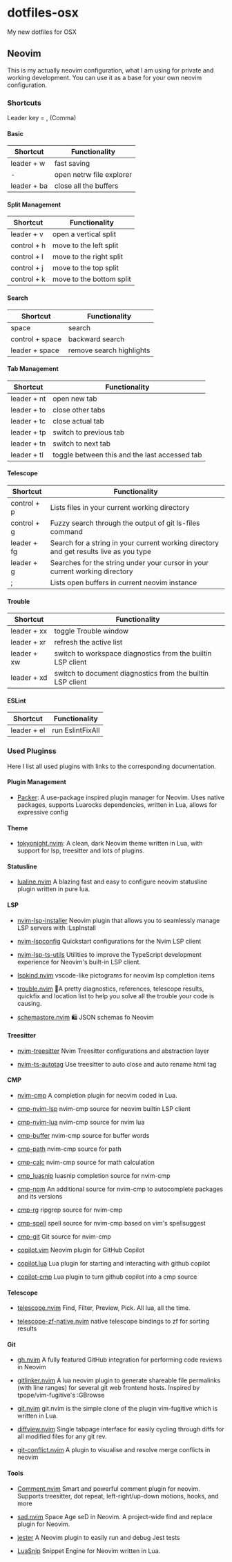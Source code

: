 # dotfiles-osx
My new dotfiles for OSX

## Neovim

This is my actually neovim configuration, what I am using for private and working development. You can use it as a base for
your own neovim configuration.

### Shortcuts
Leader key = , (Comma)

#### Basic
| Shortcut      | Functionality                                   |
| ------------- | ----------------------------------------------- |
| leader + w    |  fast saving                                    |
| -             |  open netrw file explorer                       |
| leader + ba   |  close all the buffers		                      |

#### Split Management
| Shortcut      | Functionality                                   |
| ------------- | ----------------------------------------------- |
| leader + v    |  open a vertical split                          |
| control + h   |  move to the left split                         |
| control + l   |  move to the right split                        |
| control + j   |  move to the top split                          |
| control + k   |  move to the bottom split                       |

#### Search
| Shortcut						| Functionality                                   |
| ------------------- | ----------------------------------------------- |
| space								|  search                                         |
| control + space     |  backward search                                |
| leader + space      |  remove search highlights                       |

#### Tab Management
| Shortcut						| Functionality                                   |
| ------------------- | ----------------------------------------------- |
| leader + nt					|  open new tab                                   |
| leader + to					|  close other tabs                               |
| leader + tc					|  close actual tab					                      |
| leader + tp					|  switch to previous tab			 	                  |
| leader + tn					|  switch to next tab						                  |
| leader + tl					|  toggle between this and the last accessed tab	|

#### Telescope
| Shortcut						| Functionality																																						|
| ------------------- | --------------------------------------------------------------------------------------- |
| control + p					|  Lists files in your current working directory																					|
| control + g					|  Fuzzy search through the output of git ls-files command																|
| leader + fg					|	 Search for a string in your current working directory and get results live as you type	|
| leader + g					|  Searches for the string under your cursor in your current working directory						|
| ;										|  Lists open buffers in current neovim instance																					|

#### Trouble
| Shortcut						| Functionality																																						|
| ------------------- | --------------------------------------------------------------------------------------- |
| leader + xx					|  toggle Trouble window																																	|
| leader + xr					|  refresh the active list																																|
| leader + xw					|	 switch to workspace diagnostics from the builtin LSP client														|
| leader + xd					|  switch to document diagnostics from the builtin LSP client															|

#### ESLint
| Shortcut						| Functionality																																						|
| ------------------- | --------------------------------------------------------------------------------------- |
| leader + el					|  run EslintFixAll																																				|

### Used Pluginss
Here I list all used plugins with links to the corresponding documentation.

#### Plugin Management
- [Packer](https://github.com/wbthomason/packer.nvim):
	A use-package inspired plugin manager for Neovim. Uses native packages,
	supports Luarocks dependencies, written in Lua, allows for expressive config

#### Theme
- [tokyonight.nvim](https://github.com/folke/tokyonight.nvim):
	A clean, dark Neovim theme written in Lua, with support for lsp, treesitter and lots of plugins.

#### Statusline
- [lualine.nvim](https://github.com/nvim-lualine/lualine.nvim)
  A blazing fast and easy to configure neovim statusline plugin written in pure lua.

#### LSP
- [nvim-lsp-installer](https://github.com/williamboman/nvim-lsp-installer)
  Neovim plugin that allows you to seamlessly manage LSP servers with :LspInstall

- [nvim-lspconfig](https://github.com/neovim/nvim-lspconfig)
	Quickstart configurations for the Nvim LSP client

- [nvim-lsp-ts-utils](https://github.com/jose-elias-alvarez/nvim-lsp-ts-utils)
  Utilities to improve the TypeScript development experience for Neovim's built-in LSP client.

- [lspkind.nvim](https://github.com/onsails/lspkind.nvim)
	vscode-like pictograms for neovim lsp completion items

- [trouble.nvim](https://github.com/folke/trouble.nvim)
	🚦A pretty diagnostics, references, telescope results, quickfix and location list to help you solve all the trouble your code is causing.

- [schemastore.nvim](https://github.com/b0o/SchemaStore.nvim)
	🛍  JSON schemas fo Neovim

#### Treesitter
- [nvim-treesitter](https://github.com/nvim-treesitter/nvim-treesitter)
	Nvim Treesitter configurations and abstraction layer

- [nvim-ts-autotag](https://github.com/windwp/nvim-ts-autotag)
	Use treesitter to auto close and auto rename html tag

#### CMP
- [nvim-cmp](https://github.com/hrsh7th/nvim-cmp)
	A completion plugin for neovim coded in Lua.

- [cmp-nvim-lsp](https://github.com/hrsh7th/cmp-nvim-lsp)
	nvim-cmp source for neovim builtin LSP client

- [cmp-nvim-lua](https://github.com/hrsh7th/cmp-nvim-lua)
	nvim-cmp source for nvim lua

- [cmp-buffer](https://github.com/hrsh7th/cmp-buffer)
	nvim-cmp source for buffer words

- [cmp-path](https://github.com/hrsh7th/cmp-path)
	nvim-cmp source for path

- [cmp-calc](https://github.com/hrsh7th/cmp-calc)
	nvim-cmp source for math calculation

- [cmp_luasnip](https://github.com/saadparwaiz1/cmp_luasnip)
	luasnip completion source for nvim-cmp

- [cmp-npm](https://github.com/David-Kunz/cmp-npm)
	An additional source for nvim-cmp to autocomplete packages and its versions

- [cmp-rg](https://github.com/lukas-reineke/cmp-rg)
	ripgrep source for nvim-cmp

- [cmp-spell](https://github.com/f3fora/cmp-spell)
	spell source for nvim-cmp based on vim's spellsuggest

- [cmp-git](https://github.com/petertriho/cmp-git)
	Git source for nvim-cmp

- [copilot.vim](https://github.com/github/copilot.vim)
	Neovim plugin for GitHub Copilot

- [copilot.lua](https://github.com/zbirenbaum/copilot.lua)
	Lua plugin for starting and interacting with github copilot

- [copilot-cmp](https://github.com/zbirenbaum/copilot-cmp)
	Lua plugin to turn github copilot into a cmp source

#### Telescope
- [telescope.nvim](https://github.com/nvim-telescope/telescope.nvim)
	Find, Filter, Preview, Pick. All lua, all the time.

- [telescope-zf-native.nvim](https://github.com/natecraddock/telescope-zf-native.nvim)
	native telescope bindings to zf for sorting results

#### Git
- [gh.nvim](https://github.com/ldelossa/gh.nvim)
	A fully featured GitHub integration for performing code reviews in Neovim

- [gitlinker.nvim](https://github.com/ruifm/gitlinker.nvim)
	A lua neovim plugin to generate shareable file permalinks (with line ranges) for several git web frontend hosts.
	Inspired by tpope/vim-fugitive's :GBrowse

- [git.nvim](https://github.com/dinhhuy258/git.nvim)
	git.nvim is the simple clone of the plugin vim-fugitive which is written in Lua.

- [diffview.nvim](https://github.com/sindrets/diffview.nvim)
	Single tabpage interface for easily cycling through diffs for all modified files for any git rev.

- [git-conflict.nvim](https://github.com/akinsho/git-conflict.nvim)
	A plugin to visualise and resolve merge conflicts in neovim

#### Tools
- [Comment.nvim](https://github.com/numToStr/Comment.nvim)
	Smart and powerful comment plugin for neovim. Supports treesitter, dot repeat, left-right/up-down motions, hooks, and more

- [sad.nvim](https://github.com/ray-x/sad.nvim)
	Space Age seD in Neovim. A project-wide find and replace plugin for Neovim.

- [jester](https://github.com/David-Kunz/jester)
	A Neovim plugin to easily run and debug Jest tests

- [LuaSnip](https://github.com/L3MON4D3/LuaSnip)
	Snippet Engine for Neovim written in Lua.

